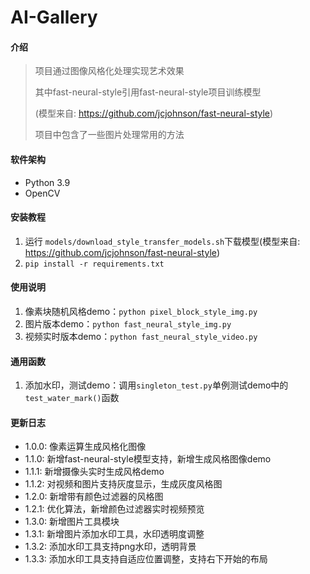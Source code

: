 # AI-Gallery

#### 介绍
> 项目通过图像风格化处理实现艺术效果
> 
> 其中fast-neural-style引用fast-neural-style项目训练模型
> 
> (模型来自: <https://github.com/jcjohnson/fast-neural-style>)
> 
> 项目中包含了一些图片处理常用的方法

#### 软件架构
* Python 3.9
* OpenCV

#### 安装教程
1. 运行 `models/download_style_transfer_models.sh`下载模型(模型来自: <https://github.com/jcjohnson/fast-neural-style>)
2. `pip install -r requirements.txt`

#### 使用说明
1. 像素块随机风格demo：`python pixel_block_style_img.py`
2. 图片版本demo：`python fast_neural_style_img.py`
3. 视频实时版本demo：`python fast_neural_style_video.py`

#### 通用函数
1. 添加水印，测试demo：调用`singleton_test.py`单例测试demo中的`test_water_mark()`函数

#### 更新日志
* 1.0.0: 像素运算生成风格化图像
* 1.1.0: 新增fast-neural-style模型支持，新增生成风格图像demo
* 1.1.1: 新增摄像头实时生成风格demo
* 1.1.2: 对视频和图片支持灰度显示，生成灰度风格图
* 1.2.0: 新增带有颜色过滤器的风格图
* 1.2.1: 优化算法，新增颜色过滤器实时视频预览
* 1.3.0: 新增图片工具模块
* 1.3.1: 新增图片添加水印工具，水印透明度调整
* 1.3.2: 添加水印工具支持png水印，透明背景
* 1.3.3: 添加水印工具支持自适应位置调整，支持右下开始的布局
